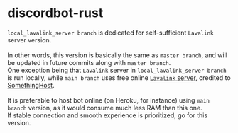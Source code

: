 # discordbot-rust
`local_lavalink_server branch` is dedicated for self-sufficient `Lavalink` server version.
<br><br>
In other words, this version is basically the same as `master branch`, and will be updated in future commits along with `master branch`.
<br>
One exception being that `Lavalink` server in `local_lavalink_server branch` is run locally, while `main branch` uses free online [`Lavalink` server](https://support.something.host/en/article/lavalink-hosting-okm26z/), credited to [SomethingHost](https://something.host).
<br><br>
It is preferable to host bot online (on Heroku, for instance) using `main branch` version, as it would consume much less RAM than this one.
<br>
If stable connection and smooth experience is prioritized, go for this version.